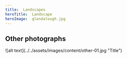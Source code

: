 ```yaml
---
title:  Landscapes
heroTitle:  Landscape
heroImage:  glendalough.jpg
---
```


## __Other__ photographs

<div component="image-curtains" modifier="" layout="LR" >
 ![alt text](../../assets/images/content/other-01.jpg "Title")
</div>
